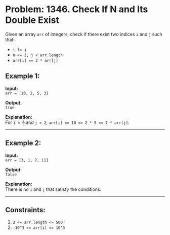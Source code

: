 # Problem: 1346. Check If N and Its Double Exist

Given an array `arr` of integers, check if there exist two indices `i` and `j` such that:

- `i != j`
- `0 <= i, j < arr.length`
- `arr[i] == 2 * arr[j]`

## Example 1:
**Input:**  
`arr = [10, 2, 5, 3]`  

**Output:**  
`true`  

**Explanation:**  
For `i = 0` and `j = 2`, `arr[i] == 10 == 2 * 5 == 2 * arr[j]`.

---

## Example 2:
**Input:**  
`arr = [3, 1, 7, 11]`  

**Output:**  
`false`  

**Explanation:**  
There is no `i` and `j` that satisfy the conditions.

---

## Constraints:
1. `2 <= arr.length <= 500`
2. `-10^3 <= arr[i] <= 10^3`